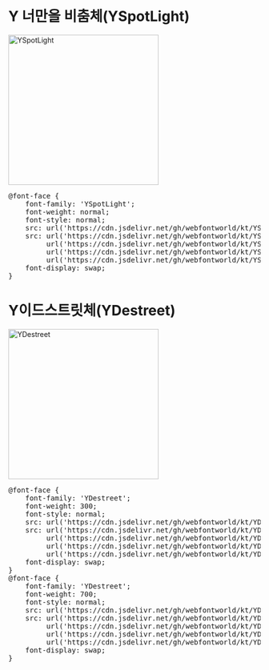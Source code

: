 # Y 너만을 비춤체(YSpotLight)

<a href="https://wess.tistory.com/275" target="_blank">
    <img src="https://webfontworld.github.io/kt/YSpotLight.jpg" alt="YSpotLight" style="width:300px">
</a>
<pre>
@font-face {
    font-family: 'YSpotLight';
    font-weight: normal;
    font-style: normal;
    src: url('https://cdn.jsdelivr.net/gh/webfontworld/kt/YSpotLight.eot');
    src: url('https://cdn.jsdelivr.net/gh/webfontworld/kt/YSpotLight.eot?#iefix') format('embedded-opentype'),
         url('https://cdn.jsdelivr.net/gh/webfontworld/kt/YSpotLight.woff2') format('woff2'),
         url('https://cdn.jsdelivr.net/gh/webfontworld/kt/YSpotLight.woff') format('woff'),
         url('https://cdn.jsdelivr.net/gh/webfontworld/kt/YSpotLight.ttf') format("truetype");
    font-display: swap;
} 
</pre>



# Y이드스트릿체(YDestreet)

<a href="https://wess.tistory.com/275" target="_blank">
    <img src="https://webfontworld.github.io/kt/YDestreet.jpg" alt="YDestreet" style="width:300px">
</a>
<pre>
@font-face {
    font-family: 'YDestreet';
    font-weight: 300;
    font-style: normal;
    src: url('https://cdn.jsdelivr.net/gh/webfontworld/kt/YDestreetLight.eot');
    src: url('https://cdn.jsdelivr.net/gh/webfontworld/kt/YDestreetLight.eot?#iefix') format('embedded-opentype'),
         url('https://cdn.jsdelivr.net/gh/webfontworld/kt/YDestreetLight.woff2') format('woff2'),
         url('https://cdn.jsdelivr.net/gh/webfontworld/kt/YDestreetLight.woff') format('woff'),
         url('https://cdn.jsdelivr.net/gh/webfontworld/kt/YDestreetLight.ttf') format("truetype");
    font-display: swap;
} 
@font-face {
    font-family: 'YDestreet';
    font-weight: 700;
    font-style: normal;
    src: url('https://cdn.jsdelivr.net/gh/webfontworld/kt/YDestreetBold.eot');
    src: url('https://cdn.jsdelivr.net/gh/webfontworld/kt/YDestreetBold.eot?#iefix') format('embedded-opentype'),
         url('https://cdn.jsdelivr.net/gh/webfontworld/kt/YDestreetBold.woff2') format('woff2'),
         url('https://cdn.jsdelivr.net/gh/webfontworld/kt/YDestreetBold.woff') format('woff'),
         url('https://cdn.jsdelivr.net/gh/webfontworld/kt/YDestreetBold.ttf') format("truetype");
    font-display: swap;
} 
</pre>
